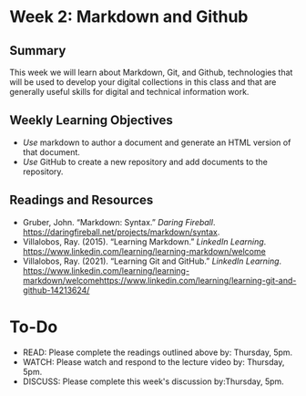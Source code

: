# Week 2: Markdown and Github


## Summary
This week we will learn about Markdown, Git, and Github, technologies that will be used to develop your digital collections in this class and that are generally useful skills for digital and technical information work.
 

## Weekly Learning Objectives
- _Use_ markdown to author a document and generate an HTML version of that document.
- _Use_ GitHub to create a new repository and add documents to the repository.

 

## Readings and Resources
- Gruber, John. “Markdown: Syntax.” _Daring Fireball_. <https://daringfireball.net/projects/markdown/syntax>.
- Villalobos, Ray. (2015). “Learning Markdown.” _LinkedIn Learning_. <https://www.linkedin.com/learning/learning-markdown/welcome>
- Villalobos, Ray. (2021). “Learning Git and GitHub.” _LinkedIn Learning_. <https://www.linkedin.com/learning/learning-markdown/welcome><https://www.linkedin.com/learning/learning-git-and-github-14213624/>
 
# To-Do
- READ: Please complete the readings outlined above by: Thursday, 5pm.
- WATCH: Please watch and respond to the lecture video by: Thursday, 5pm.
- DISCUSS: Please complete this week's discussion by:Thursday, 5pm.